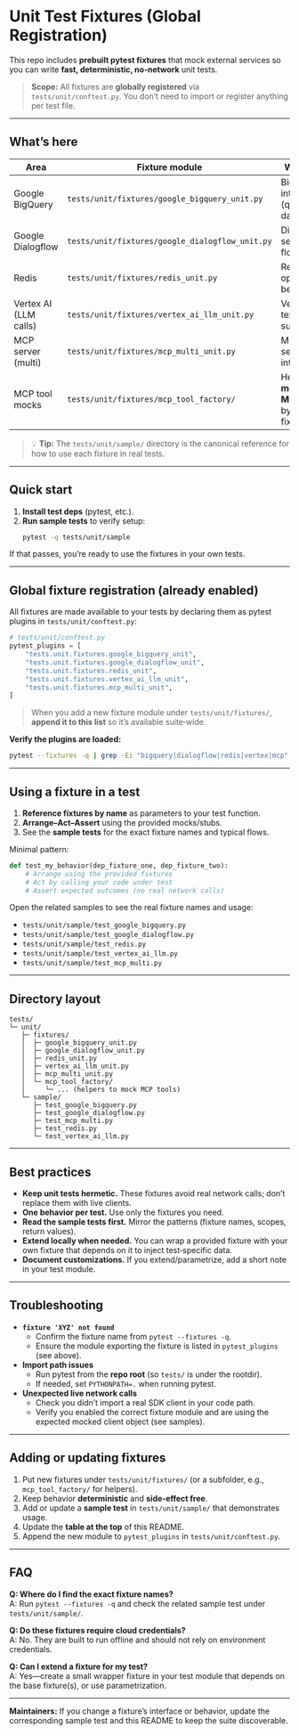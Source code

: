 # Unit Test Fixtures (Global Registration)

This repo includes **prebuilt pytest fixtures** that mock external services so you can write **fast, deterministic, no‑network** unit tests.

> **Scope:** All fixtures are **globally registered** via `tests/unit/conftest.py`. You don’t need to import or register anything per test file.

---

## What’s here

| Area | Fixture module | What it mocks | Example tests |
|---|---|---|---|
| Google BigQuery | `tests/unit/fixtures/google_bigquery_unit.py` | BigQuery client interactions (queries, datasets, tables) | `tests/unit/sample/test_google_bigquery.py` |
| Google Dialogflow | `tests/unit/fixtures/google_dialogflow_unit.py` | Dialogflow sessions/intents flows | `tests/unit/sample/test_google_dialogflow.py` |
| Redis | `tests/unit/fixtures/redis_unit.py` | Redis client operations and behavior | `tests/unit/sample/test_redis.py` |
| Vertex AI (LLM calls) | `tests/unit/fixtures/vertex_ai_llm_unit.py` | Vertex AI text/LLM call surfaces | `tests/unit/sample/test_vertex_ai_llm.py` |
| MCP server (multi) | `tests/unit/fixtures/mcp_multi_unit.py` | Multi‑tool MCP server interactions | `tests/unit/sample/test_mcp_multi.py` |
| MCP tool mocks | `tests/unit/fixtures/mcp_tool_factory/` | Helper code to **mock/construct MCP tools** used by the MCP fixtures | Used by `mcp_multi_unit.py` and `test_mcp_multi.py` |

> 💡 **Tip:** The `tests/unit/sample/` directory is the canonical reference for how to use each fixture in real tests.

---

## Quick start

1. **Install test deps** (pytest, etc.).
2. **Run sample tests** to verify setup:
   ```bash
   pytest -q tests/unit/sample
   ```

If that passes, you’re ready to use the fixtures in your own tests.

---

## Global fixture registration (already enabled)

All fixtures are made available to your tests by declaring them as pytest plugins in `tests/unit/conftest.py`:

```python
# tests/unit/conftest.py
pytest_plugins = [
    "tests.unit.fixtures.google_bigquery_unit",
    "tests.unit.fixtures.google_dialogflow_unit",
    "tests.unit.fixtures.redis_unit",
    "tests.unit.fixtures.vertex_ai_llm_unit",
    "tests.unit.fixtures.mcp_multi_unit",
]
```

> When you add a new fixture module under `tests/unit/fixtures/`, **append it to this list** so it’s available suite‑wide.

**Verify the plugins are loaded:**

```bash
pytest --fixtures -q | grep -Ei "bigquery|dialogflow|redis|vertex|mcp" || true
```

---

## Using a fixture in a test

1. **Reference fixtures by name** as parameters to your test function.
2. **Arrange–Act–Assert** using the provided mocks/stubs.
3. See the **sample tests** for the exact fixture names and typical flows.

Minimal pattern:

```python
def test_my_behavior(dep_fixture_one, dep_fixture_two):
    # Arrange using the provided fixtures
    # Act by calling your code under test
    # Assert expected outcomes (no real network calls)
```

Open the related samples to see the real fixture names and usage:

- `tests/unit/sample/test_google_bigquery.py`
- `tests/unit/sample/test_google_dialogflow.py`
- `tests/unit/sample/test_redis.py`
- `tests/unit/sample/test_vertex_ai_llm.py`
- `tests/unit/sample/test_mcp_multi.py`

---

## Directory layout

```
tests/
└─ unit/
   ├─ fixtures/
   │  ├─ google_bigquery_unit.py
   │  ├─ google_dialogflow_unit.py
   │  ├─ redis_unit.py
   │  ├─ vertex_ai_llm_unit.py
   │  ├─ mcp_multi_unit.py
   │  └─ mcp_tool_factory/
   │     └─ ... (helpers to mock MCP tools)
   └─ sample/
      ├─ test_google_bigquery.py
      ├─ test_google_dialogflow.py
      ├─ test_mcp_multi.py
      ├─ test_redis.py
      └─ test_vertex_ai_llm.py
```

---

## Best practices

- **Keep unit tests hermetic.** These fixtures avoid real network calls; don’t replace them with live clients.
- **One behavior per test.** Use only the fixtures you need.
- **Read the sample tests first.** Mirror the patterns (fixture names, scopes, return values).
- **Extend locally when needed.** You can wrap a provided fixture with your own fixture that depends on it to inject test‑specific data.
- **Document customizations.** If you extend/parametrize, add a short note in your test module.

---

## Troubleshooting

- **`fixture 'XYZ' not found`**
  - Confirm the fixture name from `pytest --fixtures -q`.
  - Ensure the module exporting the fixture is listed in `pytest_plugins` (see above).
- **Import path issues**
  - Run pytest from the **repo root** (so `tests/` is under the rootdir).
  - If needed, set `PYTHONPATH=.` when running pytest.
- **Unexpected live network calls**
  - Check you didn’t import a real SDK client in your code path.
  - Verify you enabled the correct fixture module and are using the expected mocked client object (see samples).

---

## Adding or updating fixtures

1. Put new fixtures under `tests/unit/fixtures/` (or a subfolder, e.g., `mcp_tool_factory/` for helpers).
2. Keep behavior **deterministic** and **side‑effect free**.
3. Add or update a **sample test** in `tests/unit/sample/` that demonstrates usage.
4. Update the **table at the top** of this README.
5. Append the new module to `pytest_plugins` in `tests/unit/conftest.py`.

---

## FAQ

**Q: Where do I find the exact fixture names?**  
A: Run `pytest --fixtures -q` and check the related sample test under `tests/unit/sample/`.

**Q: Do these fixtures require cloud credentials?**  
A: No. They are built to run offline and should not rely on environment credentials.

**Q: Can I extend a fixture for my test?**  
A: Yes—create a small wrapper fixture in your test module that depends on the base fixture(s), or use parametrization.

---

**Maintainers:** If you change a fixture’s interface or behavior, update the corresponding sample test and this README to keep the suite discoverable.
